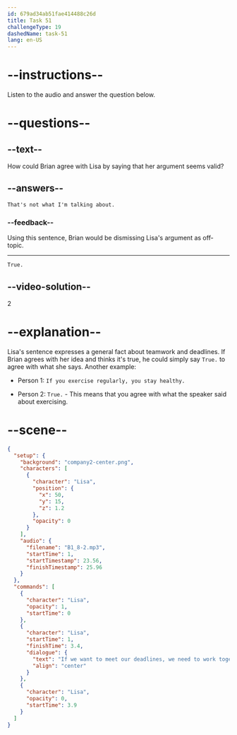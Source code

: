 ```yaml
---
id: 679ad34ab51fae414488c26d
title: Task 51
challengeType: 19
dashedName: task-51
lang: en-US
---
```


<!-- (Audio) Lisa: If we want to meet our deadlines, we need to work together. -->

<!-- SPEAKING -->

# --instructions--

Listen to the audio and answer the question below.

# --questions--

## --text--

How could Brian agree with Lisa by saying that her argument seems valid?

## --answers--

`That's not what I'm talking about.`

### --feedback--

Using this sentence, Brian would be dismissing Lisa's argument as off-topic.

---

`True.`

## --video-solution--

2

# --explanation--

Lisa's sentence expresses a general fact about teamwork and deadlines. If Brian agrees with her idea and thinks it's true, he could simply say `True.` to agree with what she says. Another example:

- Person 1: `If you exercise regularly, you stay healthy.`

- Person 2: `True.` - This means that you agree with what the speaker said about exercising.

# --scene--

```json
{
  "setup": {
    "background": "company2-center.png",
    "characters": [
      {
        "character": "Lisa",
        "position": {
          "x": 50,
          "y": 15,
          "z": 1.2
        },
        "opacity": 0
      }
    ],
    "audio": {
      "filename": "B1_8-2.mp3",
      "startTime": 1,
      "startTimestamp": 23.56,
      "finishTimestamp": 25.96
    }
  },
  "commands": [
    {
      "character": "Lisa",
      "opacity": 1,
      "startTime": 0
    },
    {
      "character": "Lisa",
      "startTime": 1,
      "finishTime": 3.4,
      "dialogue": {
        "text": "If we want to meet our deadlines, we need to work together.",
        "align": "center"
      }
    },
    {
      "character": "Lisa",
      "opacity": 0,
      "startTime": 3.9
    }
  ]
}
```

